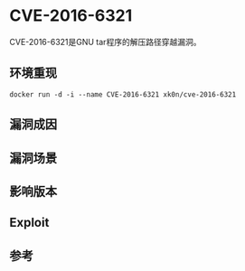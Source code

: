 # CVE-2016-6321

CVE-2016-6321是GNU tar程序的解压路径穿越漏洞。

## 环境重现

```
docker run -d -i --name CVE-2016-6321 xk0n/cve-2016-6321
```

## 漏洞成因


## 漏洞场景


## 影响版本


## Exploit


## 参考

